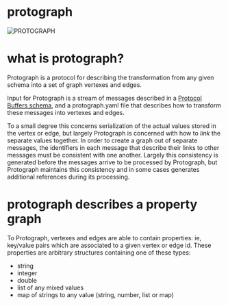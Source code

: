 # protograph

![PROTOGRAPH](https://github.com/bmeg/protograph/blob/master/resources/public/connections.jpg)

# what is protograph?

Protograph is a protocol for describing the transformation from any given schema into a set of graph vertexes and edges. 

Input for Protograph is a stream of messages described in a [Protocol Buffers schema](https://developers.google.com/protocol-buffers/), and a protograph.yaml file that describes how to transform these messages into vertexes and edges.

To a small degree this concerns serialization of the actual values stored in the vertex or edge, but largely Protograph is concerned with how to *link* the separate values together. In order to create a graph out of separate messages, the identifiers in each message that describe their links to other messages must be consistent with one another. Largely this consistency is generated before the messages arrive to be processed by Protograph, but Protograph maintains this consistency and in some cases generates additional references during its processing.

# protograph describes a property graph

To Protograph, vertexes and edges are able to contain properties: ie, key/value pairs which are associated to a given vertex or edge id. These properties are arbitrary structures containing one of these types:

* string
* integer
* double
* list of any mixed values
* map of strings to any value (string, number, list or map)

